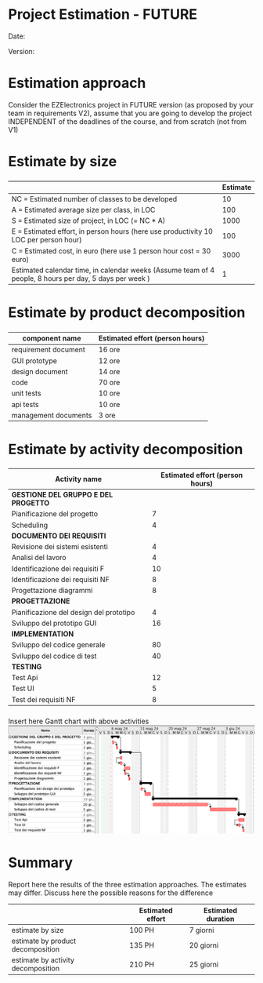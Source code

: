 # Project Estimation - FUTURE
Date:

Version:


# Estimation approach
Consider the EZElectronics  project in FUTURE version (as proposed by your team in requirements V2), assume that you are going to develop the project INDEPENDENT of the deadlines of the course, and from scratch (not from V1)
# Estimate by size
### 
|             | Estimate                        |             
| ----------- | ------------------------------- |  
| NC =  Estimated number of classes to be developed   |             10                |             
|  A = Estimated average size per class, in LOC       |             100               | 
| S = Estimated size of project, in LOC (= NC * A) | 1000|
| E = Estimated effort, in person hours (here use productivity 10 LOC per person hour)  |     100                                 |   
| C = Estimated cost, in euro (here use 1 person hour cost = 30 euro) |3000 |  
| Estimated calendar time, in calendar weeks (Assume team of 4 people, 8 hours per day, 5 days per week ) |         1           |               

# Estimate by product decomposition
### 
|         component name    | Estimated effort (person hours)   |             
| ----------- | ------------------------------- | 
|requirement document    |16 ore|
| GUI prototype | 12 ore|
|design document |14 ore|
|code |70 ore |
| unit tests |10 ore |
| api tests |10 ore |
| management documents  |3 ore|



# Estimate by activity decomposition
### 
|         Activity name    | Estimated effort (person hours)   |             
| ----------- | ------------------------------- | 
| **GESTIONE DEL GRUPPO E DEL PROGETTO**       |                            |
| Pianificazione del progetto	         | 7                                |
| Scheduling                             | 4                                |
| **DOCUMENTO DEI REQUISITI**            |                                  |
| Revisione dei sistemi esistenti	     | 4                                |
| Analisi del lavoro                     | 4                                |
| Identificazione dei requisiti F        | 10                               |
| Identificazione dei requisiti NF       | 8                               |
| Progettazione diagrammi                | 8                               |
| **PROGETTAZIONE**                      |                                  |
| Pianificazione del design del prototipo| 4                                |
| Sviluppo del prototipo GUI	         | 16                               |
| **IMPLEMENTATION**                     |                                  |
| Sviluppo del codice generale           | 80                               |
| Sviluppo del codice di test            | 40                               |
| **TESTING**                            |                                  |
| Test Api                               |  12                              |
| Test UI                                | 5                                |
| Test dei requisiti NF                  | 8                                |
###
Insert here Gantt chart with above activities
![Gantt Chart](/images/Diagram/V2_GanttChart.png)
# Summary

Report here the results of the three estimation approaches. The  estimates may differ. Discuss here the possible reasons for the difference

|             | Estimated effort                        |   Estimated duration |          
| ----------- | ------------------------------- | ---------------|
| estimate by size | 100 PH | 7 giorni |
| estimate by product decomposition | 135 PH| 20 giorni |
| estimate by activity decomposition | 210 PH| 25 giorni |




